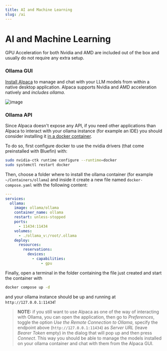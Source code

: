 ```yaml
---
title: AI and Machine Learning
slug: /ai
---
```


# AI and Machine Learning

GPU Acceleration for both Nvidia and AMD are included out of the box and usually do not require any extra setup. 

### Ollama GUI

[Install Alpaca](https://flathub.org/apps/com.jeffser.Alpaca) to manage and chat with your LLM models from within a native desktop application. Alpaca supports Nvidia and AMD acceleration natively and *includes ollama*. 

![image](https://github.com/user-attachments/assets/9fd38164-e2a9-4da1-9bcd-29e0e7add071)

### Ollama API

Since Alpaca doesn't expose any API, if you need other applications than Alpaca to interact with your ollama instance (for example an IDE) you should consider installing it [in a docker container](https://hub.docker.com/r/ollama/ollama).

To do so, first configure docker to use the nvidia drivers (that come preinstalled with Bluefin) with:
```bash
sudo nvidia-ctk runtime configure --runtime=docker
sudo systemctl restart docker
```
Then, choose a folder where to install the ollama container (for example `~/Containers/ollama`) and inside it create a new file named `docker-compose.yaml` with the following content:
```yaml
---
services:
  ollama:
    image: ollama/ollama
    container_name: ollama
    restart: unless-stopped
    ports:
      - 11434:11434
    volumes:
      - ./ollama_v:/root/.ollama
    deploy:
      resources:
        reservations:
          devices:
            - capabilities:
                - gpu
```
Finally, open a terminal in the folder containing the file just created and start the container with
```bash
docker compose up -d
```
and your ollama instance should be up and running at `http://127.0.0.1:11434`!

> **NOTE:** if you still want to use Alpaca as one of the way of interacting with Ollama, you can open the application, then go to *Preferences*, toggle the option *Use the Remote Connection to Ollama*, specify the endpoint above (`http://127.0.0.1:11434`) as *Server URL* (leave *Bearer Token* empty) in the dialog that will pop up and then press *Connect*.
> This way you should be able to manage the models installed on your ollama container and chat with them from the Alpaca GUI. 
